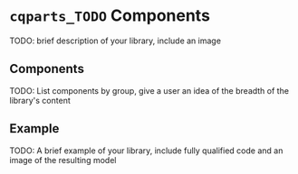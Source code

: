 # `cqparts_TODO` Components

TODO: brief description of your library, include an image

## Components

TODO: List components by group, give a user an idea of the breadth of the
library's content

## Example

TODO: A brief example of your library, include fully qualified code and an image
of the resulting model
